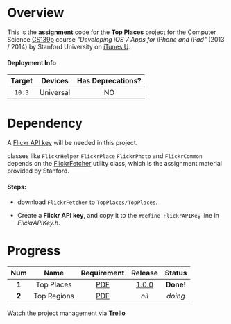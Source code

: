 # Overview

This is the **assignment** code for the **Top Places** project for the Computer Science [CS139p](http://www.stanford.edu/class/cs193p) course *"Developing iOS 7 Apps for iPhone and iPad"* (2013 / 2014) by Stanford University on [iTunes U](https://itunes.apple.com/us/course/developing-ios-7-apps-for/id733644550).

#### Deployment Info

| Target |  Devices  | Has Deprecations? |
| :----: | :-------: | :---------------: |
| `10.3` | Universal |        NO         |

# Dependency

A [Flickr API key](https://www.flickr.com/services/api/misc.api_keys.html) will be needed in this project.

classes like `FlickrHelper` `FlickrPlace` `FlickrPhoto` and `FlickrCommon` depends on the [FlickrFetcher](http://www.stanford.edu/class/cs193p/cgi-bin/drupal/system/files/sample_code/Flickr%20Fetcher.zip) utility class, which is the assignment material provided by Stanford.

#### Steps:

- download `FlickrFetcher` to `TopPlaces/TopPlaces`.


- Create a **Flickr API key**, and copy it to the `#define FlickrAPIKey` line in *FlickrAPIKey.h*.

# Progress

|  Num  |    Name     |               Requirement                |                 Release                  |  Status   |
| :---: | :---------: | :--------------------------------------: | :--------------------------------------: | :-------: |
| **1** | Top Places  | [PDF](https://github.com/jessehao/TopPlaces/blob/master/Docs/Developing%20iOS%207%20Apps_%20Assignment%205.pdf) | [1.0.0](https://github.com/jessehao/TopPlaces/releases/tag/1.0.0) | **Done!** |
| **2** | Top Regions | [PDF](https://github.com/jessehao/TopPlaces/blob/master/Docs/Developing%20iOS%207%20Apps_%20Assignment%206.pdf) |                  *nil*                   |  *doing*  |

Watch the project management via [**Trello**](https://trello.com/b/Djuno0KH)